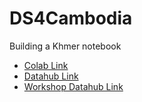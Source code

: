 # DS4Cambodia
Building a Khmer notebook

- [Colab Link](https://colab.research.google.com/github/ds-modules/DS4Cambodia/blob/main/Khmer_Markdown.ipynb)
- [Datahub Link]()
- [Workshop Datahub Link]()
